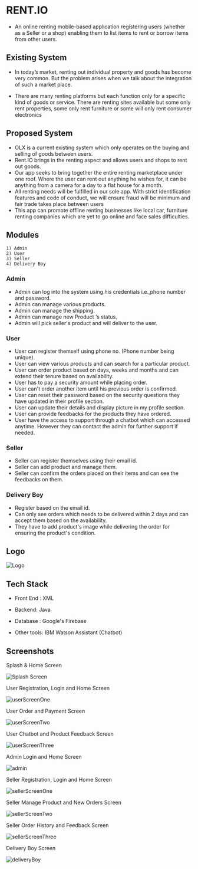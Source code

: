 
# RENT.IO 

- An online renting mobile-based application registering users (whether as a Seller or a shop) enabling them to list items to rent or borrow items from other users.

## Existing System

- In today’s market, renting out individual property and goods has become very common. But the problem arises when we talk about the integration of such a market place.

- There are many renting platforms but each function only for a specific kind of goods or service. There are renting sites available
but some only rent properties, some only rent furniture or some will only rent consumer electronics

## Proposed System
- OLX is a current existing system which only operates on the buying and selling of goods between users.
- Rent.IO brings in the renting aspect and allows users and shops to rent out goods.
- Our app seeks to bring together the entire renting marketplace under one roof. Where the user can rent out anything he wishes for, it can be anything from a camera for a day to a flat house for a month.
- All renting needs will be fulfilled in our sole app. With strict identification features and code of conduct, we will ensure fraud will be minimum and fair trade takes place between users
- This app can promote offline renting businesses like local car, furniture renting companies which are yet to go online and face sales difficulties.


## Modules
    1) Admin
    2) User
    3) Seller
    4) Delivery Boy

### Admin
- Admin can log into the system using his credentials i.e.,phone number and password.
- Admin can manage various products.
- Admin can manage the shipping.
- Admin can manage new Product ‘s status.
- Admin will pick seller's product and will deliver to the user.

### User
- User can register themself using phone no. (Phone number being unique).
- User can view various products and can search for a particular product.
- User can order product based on days, weeks and months and can extend their tenure based on availability.
- User has to pay a security amount while placing order.
- User can't order another item until his previous order is confirmed.
- User can reset their password based on the security questions they have updated in their profile section.
- User can update their details and display picture in my profile section.
- User can provide feedbacks for the products they have ordered.
- User have the access to support through a chatbot which can accessed anytime. However they can contact the admin for further support if needed.

### Seller
- Seller can register themselves using their email id.
- Seller can add product and manage them.
- Seller can confirm the orders placed on their items and can see the feedbacks on them.

### Delivery Boy
- Register based on the email id.
- Can only see orders which needs to be delivered within 2 days and can accept them based on the availability.
- They have to add product's image while delivering the order for ensuring the product's condition.








## Logo
![Logo](https://github.com/Royalaviation18/RentMaster/blob/master/appScreenshots/rentLogo.jpg)


    
## Tech Stack

- Front End : XML

- Backend: Java

- Database : Google's Firebase

- Other tools:  IBM Watson Assistant (Chatbot)


## Screenshots

Splash & Home Screen

![Splash Screen](https://github.com/Royalaviation18/RentMaster/blob/master/appScreenshots/splash%26Home.jpg)

User Registration, Login and Home Screen

![userScreenOne](https://github.com/Royalaviation18/RentMaster/blob/master/appScreenshots/user.jpg)

User Order and Payment Screen

![userScreenTwo](https://github.com/Royalaviation18/RentMaster/blob/master/appScreenshots/userPayment.jpg)


User Chatbot and Product Feedback Screen

![userScreenThree](https://github.com/Royalaviation18/RentMaster/blob/master/appScreenshots/userChatbotFeedback.jpg)


Admin Login and Home Screen

![admin](https://github.com/Royalaviation18/RentMaster/blob/master/appScreenshots/admin.jpg)

Seller Registration, Login and Home Screen

![sellerScreenOne](https://github.com/Royalaviation18/RentMaster/blob/master/appScreenshots/sellerImages.jpg)

Seller Manage Product and New Orders Screen

![sellerScreenTwo](https://github.com/Royalaviation18/RentMaster/blob/master/appScreenshots/sellerOrders.jpg)

Seller Order History and Feedback Screen

![sellerScreenThree](https://github.com/Royalaviation18/RentMaster/blob/master/appScreenshots/sellerOrderHistory.jpg)

Delivery Boy Screen

![deliveryBoy](https://github.com/Royalaviation18/RentMaster/blob/master/appScreenshots/deliveryBoy.jpg)
